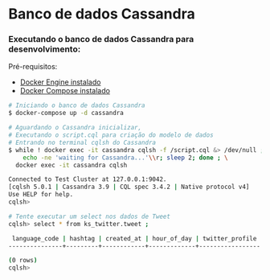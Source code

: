# Banco de dados Cassandra

### Executando o banco de dados Cassandra para desenvolvimento:

Pré-requisitos:

- [Docker Engine instalado](https://docs.docker.com/engine/installation/)
- [Docker Compose instalado](https://docs.docker.com/compose/install/)

```sh
# Iniciando o banco de dados Cassandra
$ docker-compose up -d cassandra

# Aguardando o Cassandra inicializar,
# Executando o script.cql para criação do modelo de dados
# Entrando no terminal cqlsh do Cassandra
$ while ! docker exec -it cassandra cqlsh -f /script.cql &> /dev/null ; do \
    echo -ne 'waiting for Cassandra...'\\r; sleep 2; done ; \
  docker exec -it cassandra cqlsh

Connected to Test Cluster at 127.0.0.1:9042.
[cqlsh 5.0.1 | Cassandra 3.9 | CQL spec 3.4.2 | Native protocol v4]
Use HELP for help.
cqlsh>

# Tente executar um select nos dados de Tweet
cqlsh> select * from ks_twitter.tweet ;

 language_code | hashtag | created_at | hour_of_day | twitter_profile
---------------+---------+------------+-------------+-----------------

(0 rows)
cqlsh>
```
